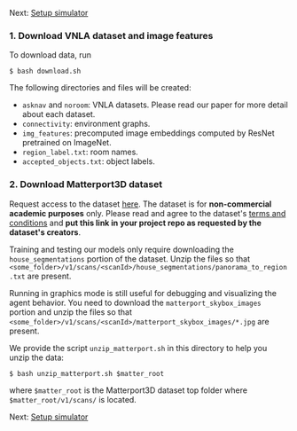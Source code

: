 Next: [Setup simulator](https://github.com/debadeepta/learningtoask/tree/master/code)

### 1. Download VNLA dataset and image features

To download data, run

```
$ bash download.sh
```

The following directories and files will be created:
* `asknav` and `noroom`: VNLA datasets. Please read our paper for more detail about each dataset.
* `connectivity`: environment graphs.
* `img_features`: precomputed image embeddings computed by ResNet pretrained on ImageNet. 
* `region_label.txt`: room names. 
* `accepted_objects.txt`: object labels.

### 2. Download Matterport3D dataset

Request access to the dataset [here](https://niessner.github.io/Matterport/). The dataset is for **non-commercial academic purposes** only. Please read and agree to the dataset's [terms and conditions](http://dovahkiin.stanford.edu/matterport/public/MP_TOS.pdf) and **put this link in your project repo as requested by the dataset's creators**.

Training and testing our models only require downloading the `house_segmentations` portion of the dataset. Unzip the files so that `<some_folder>/v1/scans/<scanId>/house_segmentations/panorama_to_region.txt` are present. 

Running in graphics mode is still useful for debugging and visualizing the agent behavior. You need to download the `matterport_skybox_images` portion and unzip the files so that `<some_folder>/v1/scans/<scanId>/matterport_skybox_images/*.jpg` are present. 

We provide the script `unzip_matterport.sh` in this directory to help you unzip the data:
```
$ bash unzip_matterport.sh $matter_root
```

where `$matter_root` is the Matterport3D dataset top folder where `$matter_root/v1/scans/` is located.  



Next: [Setup simulator](https://github.com/debadeepta/learningtoask/tree/master/code)
